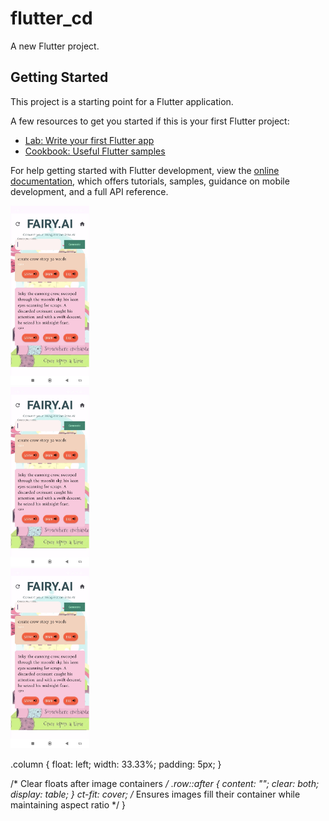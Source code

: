 # flutter_cd

A new Flutter project.

## Getting Started

This project is a starting point for a Flutter application.

A few resources to get you started if this is your first Flutter project:

- [Lab: Write your first Flutter app](https://docs.flutter.dev/get-started/codelab)
- [Cookbook: Useful Flutter samples](https://docs.flutter.dev/cookbook)

For help getting started with Flutter development, view the
[online documentation](https://docs.flutter.dev/), which offers tutorials,
samples, guidance on mobile development, and a full API reference.
  <div class="row">
  <div class="column">
    <img src="https://github.com/MohdRazzak2424/FAIRY_AI/blob/6fefd4537b01c61efa5cffbe27145a7f1b4cfafa/fairy1.jpeg" alt="Snow" style="width:25%">
  </div>
  <div class="column">
    <img src="https://github.com/MohdRazzak2424/FAIRY_AI/blob/6fefd4537b01c61efa5cffbe27145a7f1b4cfafa/fairy1.jpeg" alt="Forest" style="width:25%">
  </div>
  <div class="column">
    <img src="https://github.com/MohdRazzak2424/FAIRY_AI/blob/6fefd4537b01c61efa5cffbe27145a7f1b4cfafa/fairy1.jpeg" alt="Mountains" style="width:25%">
  </div>
</div>


.column {
  float: left;
  width: 33.33%;
  padding: 5px;
}

/* Clear floats after image containers */
.row::after {
  content: "";
  clear: both;
  display: table;
}
ct-fit: cover; /* Ensures images fill their container while maintaining aspect ratio */
}
